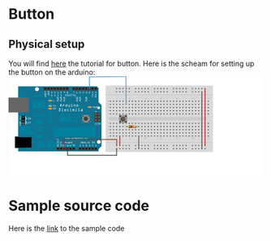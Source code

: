 # Button

## Physical setup
You will find [here](https://www.arduino.cc/en/tutorial/button) the tutorial for button.
Here is the scheam for setting up the button on the arduino:
![button](./button.png)

# Sample source code
Here is the [link](./button.ino) to the sample code
